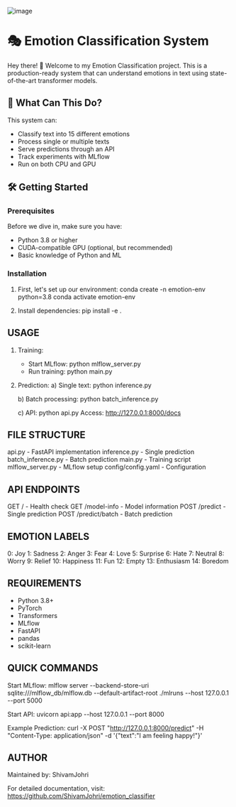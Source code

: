 ![image](https://github.com/user-attachments/assets/db89297e-b410-41b9-80bd-71017a81099c)


# 🎭 Emotion Classification System

Hey there! 👋 Welcome to my Emotion Classification project. This is a production-ready system that can understand emotions in text using state-of-the-art transformer models.

## 🚀 What Can This Do?

This system can:
- Classify text into 15 different emotions
- Process single or multiple texts
- Serve predictions through an API
- Track experiments with MLflow
- Run on both CPU and GPU

## 🛠️ Getting Started

### Prerequisites
Before we dive in, make sure you have:
- Python 3.8 or higher
- CUDA-compatible GPU (optional, but recommended)
- Basic knowledge of Python and ML

### Installation

1. First, let's set up our environment:
   conda create -n emotion-env python=3.8
   conda activate emotion-env

2. Install dependencies:
   pip install -e .

USAGE
-----
1. Training:
   - Start MLflow: python mlflow_server.py
   - Run training: python main.py

2. Prediction:
   a) Single text:
      python inference.py
      
   b) Batch processing:
      python batch_inference.py
      
   c) API:
      python api.py
      Access: http://127.0.0.1:8000/docs

FILE STRUCTURE
-------------
api.py              - FastAPI implementation
inference.py        - Single prediction
batch_inference.py  - Batch prediction
main.py            - Training script
mlflow_server.py    - MLflow setup
config/config.yaml  - Configuration

API ENDPOINTS
------------
GET  /              - Health check
GET  /model-info    - Model information
POST /predict       - Single prediction
POST /predict/batch - Batch prediction

EMOTION LABELS
-------------
0: Joy
1: Sadness
2: Anger
3: Fear
4: Love
5: Surprise
6: Hate
7: Neutral
8: Worry
9: Relief
10: Happiness
11: Fun
12: Empty
13: Enthusiasm
14: Boredom

REQUIREMENTS
-----------
- Python 3.8+
- PyTorch
- Transformers
- MLflow
- FastAPI
- pandas
- scikit-learn

QUICK COMMANDS
-------------
Start MLflow:
mlflow server --backend-store-uri sqlite:///mlflow_db/mlflow.db --default-artifact-root ./mlruns --host 127.0.0.1 --port 5000

Start API:
uvicorn api:app --host 127.0.0.1 --port 8000

Example Prediction:
curl -X POST "http://127.0.0.1:8000/predict" -H "Content-Type: application/json" -d '{"text":"I am feeling happy!"}'

AUTHOR
------
Maintained by: ShivamJohri

For detailed documentation, visit: https://github.com/ShivamJohri/emotion_classifier
